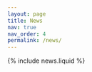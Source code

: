 ```yaml
---
layout: page
title: News
nav: true
nav_order: 4
permalink: /news/
---
```


{% include news.liquid %}